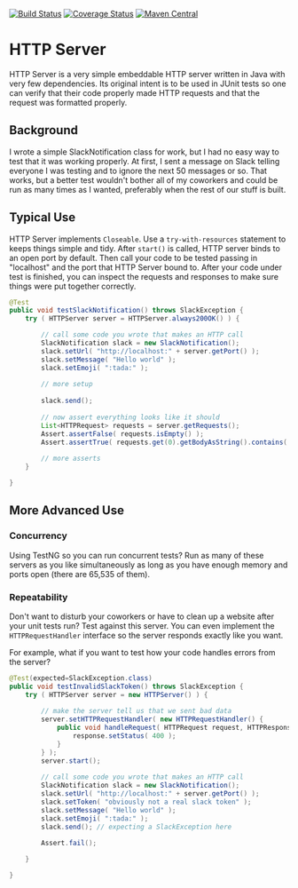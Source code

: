 [![Build Status](https://travis-ci.org/bmauter/http-server.svg?branch=master)](https://travis-ci.org/bmauter/http-server)
[![Coverage Status](https://coveralls.io/repos/github/bmauter/http-server/badge.svg?branch=master)](https://coveralls.io/github/bmauter/http-server?branch=master)
[![Maven Central](http://img.shields.io/maven-central/v/com.mauter/http-server.svg)](https://github.com/bmauter/http-server/releases/latest)

# HTTP Server

HTTP Server is a very simple embeddable HTTP server written in Java with very few dependencies.  Its original intent is to be used in JUnit tests so one can verify that their code properly made HTTP requests and that the request was formatted properly.

## Background

I wrote a simple SlackNotification class for work, but I had no easy way to test that it was working properly.  At first, I sent a message on Slack telling everyone I was testing and to ignore the next 50 messages or so.  That works, but a better test wouldn't bother all of my coworkers and could be run as many times as I wanted, preferably when the rest of our stuff is built.

## Typical Use

HTTP Server implements `Closeable`. Use a `try-with-resources` statement to keeps things simple and tidy.  After `start()` is called, HTTP server binds to an open port by default.  Then call your code to be tested passing in "localhost" and the port that HTTP Server bound to.  After your code under test is finished, you can inspect the requests and responses to make sure things were put together correctly.

```java
@Test
public void testSlackNotification() throws SlackException {
	try ( HTTPServer server = HTTPServer.always200OK() ) {

		// call some code you wrote that makes an HTTP call
		SlackNotification slack = new SlackNotification();
		slack.setUrl( "http://localhost:" + server.getPort() );
		slack.setMessage( "Hello world" );
		slack.setEmoji( ":tada:" );
		
		// more setup
		
		slack.send();
		
		// now assert everything looks like it should
		List<HTTPRequest> requests = server.getRequests();
		Assert.assertFalse( requests.isEmpty() );
		Assert.assertTrue( requests.get(0).getBodyAsString().contains( "Hello world" ) );
		
		// more asserts
	}

}
```
## More Advanced Use

### Concurrency

Using TestNG so you can run concurrent tests?  Run as many of these servers as you like simultaneously as long as you have enough memory and ports open (there are 65,535 of them).

### Repeatability

Don't want to disturb your coworkers or have to clean up a website after your unit tests run?  Test against this server.  You can even implement the `HTTPRequestHandler` interface so the server responds exactly like you want.

For example, what if you want to test how your code handles errors from the server?

```java
@Test(expected=SlackException.class)
public void testInvalidSlackToken() throws SlackException {
	try ( HTTPServer server = new HTTPServer() ) {
	
		// make the server tell us that we sent bad data
		server.setHTTPRequestHandler( new HTTPRequestHandler() {
			public void handleRequest( HTTPRequest request, HTTPResponse response ) {
				response.setStatus( 400 );
			}
		} );
		server.start();
	
		// call some code you wrote that makes an HTTP call
		SlackNotification slack = new SlackNotification();
		slack.setUrl( "http://localhost:" + server.getPort() );
		slack.setToken( "obviously not a real slack token" );
		slack.setMessage( "Hello world" );
		slack.setEmoji( ":tada:" );
		slack.send(); // expecting a SlackException here
		
		Assert.fail();	

	}

}
```
